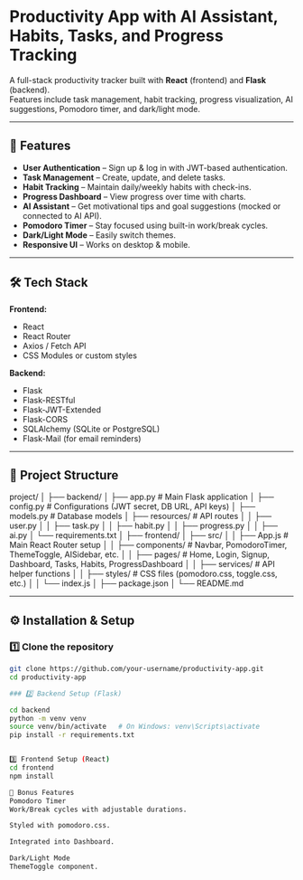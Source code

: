 # Productivity App with AI Assistant, Habits, Tasks, and Progress Tracking

A full-stack productivity tracker built with **React** (frontend) and **Flask** (backend).  
Features include task management, habit tracking, progress visualization, AI suggestions, Pomodoro timer, and dark/light mode.

---

## 🚀 Features

- **User Authentication** – Sign up & log in with JWT-based authentication.
- **Task Management** – Create, update, and delete tasks.
- **Habit Tracking** – Maintain daily/weekly habits with check-ins.
- **Progress Dashboard** – View progress over time with charts.
- **AI Assistant** – Get motivational tips and goal suggestions (mocked or connected to AI API).
- **Pomodoro Timer** – Stay focused using built-in work/break cycles.
- **Dark/Light Mode** – Easily switch themes.
- **Responsive UI** – Works on desktop & mobile.

---

## 🛠 Tech Stack

**Frontend:**
- React
- React Router
- Axios / Fetch API
- CSS Modules or custom styles

**Backend:**
- Flask
- Flask-RESTful
- Flask-JWT-Extended
- Flask-CORS
- SQLAlchemy (SQLite or PostgreSQL)
- Flask-Mail (for email reminders)

---

## 📂 Project Structure

project/
│
├── backend/
│ ├── app.py # Main Flask application
│ ├── config.py # Configurations (JWT secret, DB URL, API keys)
│ ├── models.py # Database models
│ ├── resources/ # API routes
│ │ ├── user.py
│ │ ├── task.py
│ │ ├── habit.py
│ │ ├── progress.py
│ │ ├── ai.py
│ └── requirements.txt
│
├── frontend/
│ ├── src/
│ │ ├── App.js # Main React Router setup
│ │ ├── components/ # Navbar, PomodoroTimer, ThemeToggle, AISidebar, etc.
│ │ ├── pages/ # Home, Login, Signup, Dashboard, Tasks, Habits, ProgressDashboard
│ │ ├── services/ # API helper functions
│ │ ├── styles/ # CSS files (pomodoro.css, toggle.css, etc.)
│ │ └── index.js
│ ├── package.json
│
└── README.md


---

## ⚙️ Installation & Setup

### 1️⃣ Clone the repository
```bash
git clone https://github.com/your-username/productivity-app.git
cd productivity-app

### 2️⃣ Backend Setup (Flask)

cd backend
python -m venv venv
source venv/bin/activate   # On Windows: venv\Scripts\activate
pip install -r requirements.txt


3️⃣ Frontend Setup (React)
cd frontend
npm install

🎨 Bonus Features
Pomodoro Timer
Work/Break cycles with adjustable durations.

Styled with pomodoro.css.

Integrated into Dashboard.

Dark/Light Mode
ThemeToggle component.




